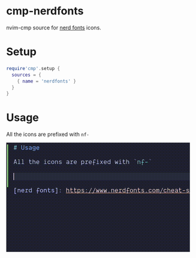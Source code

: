 # cmp-nerdfonts

nvim-cmp source for [nerd fonts] icons.

# Setup

```lua
require'cmp'.setup {
  sources = {
    { name = 'nerdfonts' }
  }
}
```

# Usage

All the icons are prefixed with `nf-`

![example](./cmp-nerdfont.gif)

[nerd fonts]: https://www.nerdfonts.com/cheat-sheet
